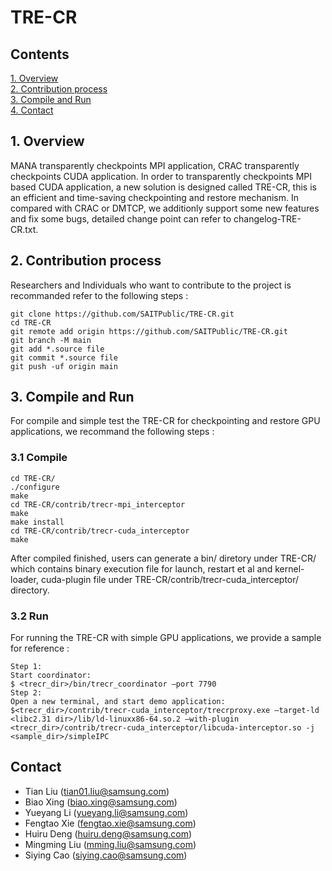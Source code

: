 # TRE-CR

## Contents

  [1. Overview](#1-overview)  
  [2. Contribution process](#2-contribution-process)  
  [3. Compile and Run](#3-compile-and-run)  
  [4. Contact](#4-contact)

## 1. Overview

MANA transparently checkpoints MPI application, CRAC transparently checkpoints CUDA application. In order to transparently checkpoints MPI based CUDA application, a new solution is designed called TRE-CR, this 
is an efficient and time-saving checkpointing and restore mechanism. In compared with CRAC or DMTCP, we additionly support some new features and fix some bugs, detailed change point can refer to changelog-TRE-CR.txt.

## 2. Contribution process

Researchers and Individuals who want to contribute to the project is recommanded refer to the following steps : 

```
git clone https://github.com/SAITPublic/TRE-CR.git
cd TRE-CR
git remote add origin https://github.com/SAITPublic/TRE-CR.git
git branch -M main
git add *.source file
git commit *.source file
git push -uf origin main
```

## 3. Compile and Run

For compile and simple test the TRE-CR for checkpointing and restore GPU applications, we recommand the following steps : 

### 3.1 Compile

```
cd TRE-CR/
./configure
make
cd TRE-CR/contrib/trecr-mpi_interceptor
make
make install
cd TRE-CR/contrib/trecr-cuda_interceptor
make
```

After compiled finished, users can generate a bin/ diretory under TRE-CR/ which contains binary execution file for launch, restart et al and kernel-loader, cuda-plugin file under TRE-CR/contrib/trecr-cuda_interceptor/ directory.

### 3.2 Run

For running the TRE-CR with simple GPU applications, we provide a sample for reference : 

```
Step 1:
Start coordinator:
$ <trecr_dir>/bin/trecr_coordinator –port 7790
Step 2:
Open a new terminal, and start demo application:
$<trecr_dir>/contrib/trecr-cuda_interceptor/trecrproxy.exe –target-ld <libc2.31 dir>/lib/ld-linuxx86-64.so.2 –with-plugin <trecr_dir>/contrib/trecr-cuda_interceptor/libcuda-interceptor.so -j <sample_dir>/simpleIPC
```

## Contact

* Tian Liu (tian01.liu@samsung.com)
* Biao Xing (biao.xing@samsung.com)
* Yueyang Li (yueyang.li@samsung.com)
* Fengtao Xie (fengtao.xie@samsung.com)
* Huiru Deng (huiru.deng@samsung.com)
* Mingming Liu (mming.liu@samsung.com)
* Siying Cao (siying.cao@samsung.com)
